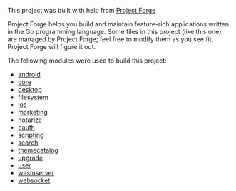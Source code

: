 This project was built with help from [Project Forge](https://projectforge.dev)

Project Forge helps you build and maintain feature-rich applications written in the Go programming language.
Some files in this project (like this one) are managed by Project Forge; feel free to modify them as you see fit, Project Forge will figure it out.

The following modules were used to build this project:

- [android](./doc/module/android.md)
- [core](./doc/module/core.md)
- [desktop](./doc/module/desktop.md)
- [filesystem](./doc/module/filesystem.md)
- [ios](./doc/module/ios.md)
- [marketing](./doc/module/marketing.md)
- [notarize](./doc/module/notarize.md)
- [oauth](./doc/module/oauth.md)
- [scripting](./doc/module/scripting.md)
- [search](./doc/module/search.md)
- [themecatalog](./doc/module/themecatalog.md)
- [upgrade](./doc/module/upgrade.md)
- [user](./doc/module/user.md)
- [wasmserver](./doc/module/wasmserver.md)
- [websocket](./doc/module/websocket.md)
